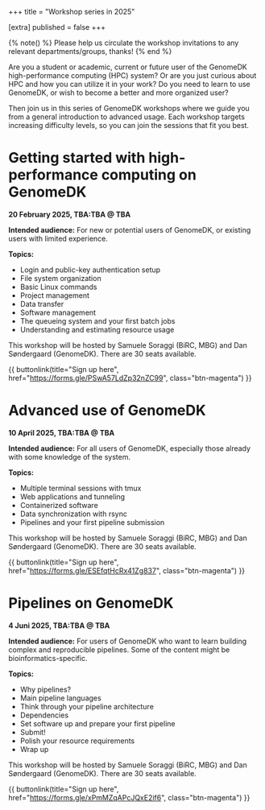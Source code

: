 +++
title = "Workshop series in 2025"

[extra]
published = false
+++

{% note() %}
Please help us circulate the workshop invitations to any relevant departments/groups, thanks!
{% end %}

Are you a student or academic, current or future user of the GenomeDK high-performance computing (HPC) system? Or are you just curious about HPC and how you can utilize it in your work? Do you need to learn to use GenomeDK, or wish to become a better and more organized user?

Then join us in this series of GenomeDK workshops where we guide you from a general introduction to advanced usage. Each workshop targets increasing difficulty levels, so you can join the sessions that fit you best.

<!-- more -->

# Getting started with high-performance computing on GenomeDK

**20 February 2025, TBA:TBA @ TBA**

**Intended audience:** For new or potential users of GenomeDK, or existing users with limited experience.

**Topics:**

* Login and public-key authentication setup
* File system organization
* Basic Linux commands
* Project management
* Data transfer
* Software management
* The queueing system and your first batch jobs
* Understanding and estimating resource usage

This workshop will be hosted by Samuele Soraggi (BiRC, MBG) and Dan Søndergaard (GenomeDK). There are 30 seats available.

{{ buttonlink(title="Sign up here", href="https://forms.gle/PSwA57LdZp32nZC99", class="btn-magenta") }}

# Advanced use of GenomeDK

**10 April 2025, TBA:TBA @ TBA**

**Intended audience:** For all users of GenomeDK, especially those already with some knowledge of the system.

**Topics:**

* Multiple terminal sessions with tmux
* Web applications and tunneling
* Containerized software
* Data synchronization with rsync
* Pipelines and your first pipeline submission

This workshop will be hosted by Samuele Soraggi (BiRC, MBG) and Dan Søndergaard (GenomeDK). There are 30 seats available.

{{ buttonlink(title="Sign up here", href="https://forms.gle/ESEfqtHcRx41Zg837", class="btn-magenta") }}

# Pipelines on GenomeDK

**4 Juni 2025, TBA:TBA @ TBA**

**Intended audience:** For users of GenomeDK who want to learn building complex and reproducible pipelines. Some of the content might be bioinformatics-specific.

**Topics:**

* Why pipelines?
* Main pipeline languages
* Think through your pipeline architecture
* Dependencies
* Set software up and prepare your first pipeline
* Submit!
* Polish your resource requirements
* Wrap up

This workshop will be hosted by Samuele Soraggi (BiRC, MBG) and Dan Søndergaard (GenomeDK). There are 30 seats available.

{{ buttonlink(title="Sign up here", href="https://forms.gle/xPmMZqAPcJQxE2if6", class="btn-magenta") }}
